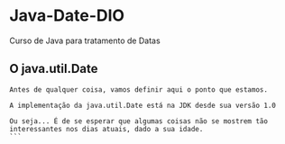# Java-Date-DIO
Curso de Java para tratamento de Datas

## O java.util.Date
````
Antes de qualquer coisa, vamos definir aqui o ponto que estamos. 

A implementação da java.util.Date está na JDK desde sua versão 1.0

Ou seja... É de se esperar que algumas coisas não se mostrem tão
interessantes nos dias atuais, dado a sua idade.
```

